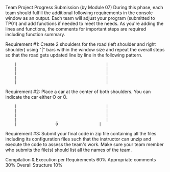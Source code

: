 Team Project Progress Submission (by Module 07)
During this phase, each team should fulfill the additional following requirements in the console window as an output. Each team will adjust your program (submitted to TP01) and add functions if needed to meet the needs. As you're adding the lines and functions, the comments for important steps are required including function summary.

Requirement #1:  Create 2 shoulders for the road (left shoulder and right shoulder) using "|" bars within the window size and repeat the overall steps so that the road gets updated line by line in the following pattern. 

        |                                       |
        |                                       |
        |                                       |
        |                                       |
        |                                       |

Requirement #2: Place a car at the center of both shoulders. You can  indicate the car either O or Ö. 

        |                                       |
        |                                       |
        |                                       |
        |                                       |
        |                 Ö                  |

Requirement #3: Submit your final code in zip file containing all the files including  its configuration files such that the instructor can unzip and execute the code to assess the team's work. Make sure your team member who submits the file(s) should list all the names of the team.

 Compilation & Execution  per Requirements	60%
Appropriate comments	30%
Overall Structure	10%
